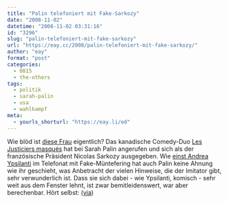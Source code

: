 ```yaml
---
title: "Palin telefoniert mit Fake-Sarkozy"
date: "2008-11-02"
datetime: "2008-11-02 03:31:16"
id: "3296"
slug: "palin-telefoniert-mit-fake-sarkozy"
url: "https://eay.cc/2008/palin-telefoniert-mit-fake-sarkozy/"
author: "eay"
format: "post"
categories:
  - 0815
  - the-others
tags:
  - politik
  - sarah-palin
  - usa
  - wahlkampf
meta:
  - yourls_shorturl: "https://eay.li/ed"
---
```


Wie blöd ist [diese Frau](//eay.cc/tag/sarah-palin/) eigentlich? Das kanadische Comedy-Duo [Les Justiciers masqués](http://en.wikipedia.org/wiki/Masked_Avengers) hat bei Sarah Palin angerufen und sich als der französische Präsident Nicolas Sarkozy ausgegeben. Wie [einst Andrea Ypsilanti](http://www.n-tv.de/1023287.html) im Telefonat mit Fake-Müntefering hat auch Palin keine Ahnung wie ihr geschieht, was Anbetracht der vielen Hinweise, die der Imitator gibt, sehr verwunderlich ist. Dass sie sich dabei - wie Ypsilanti, komisch - sehr weit aus dem Fenster lehnt, ist zwar bemitleidenswert, war aber berechenbar. Hört selbst: ([via](http://www.boingboing.net/2008/11/01/palin-brutally-punkd.html))

